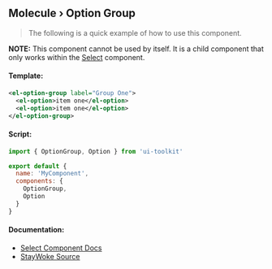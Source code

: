 Molecule › Option Group
---

> The following is a quick example of how to use this component.

**NOTE:** This component cannot be used by itself.  It is a child component that only works within the [Select](https://github.com/staywoke/ui-toolkit/tree/master/src/components/atoms/select) component.


#### Template:

```xml
<el-option-group label="Group One">
  <el-option>item one</el-option>
  <el-option>item one</el-option>
</el-option-group>
```


#### Script:

```js
import { OptionGroup, Option } from 'ui-toolkit'

export default {
  name: 'MyComponent',
  components: {
    OptionGroup,
    Option
  }
}
```


#### Documentation:

* [Select Component Docs](http://element.eleme.io/#/en-US/component/select)
* [StayWoke Source](https://github.com/staywoke/ui-toolkit/tree/master/src/components/molecules/option-group)
